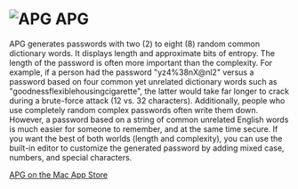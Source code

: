 # ![APG](http://is1.mzstatic.com/image/thumb/Purple6/v4/cf/48/fa/cf48fa5c-24e4-d9b8-3d46-ec9628f099f9/source/75x75bb.png) APG

APG generates passwords with two (2) to eight (8) random common dictionary words. It displays length and approximate bits of entropy. The length of the password is often more important than the complexity. For example, if a person had the password "yz4%38nX@nl2" versus a password based on four common yet unrelated dictionary words such as "goodnessflexiblehousingcigarette", the latter would take far longer to crack during a brute-force attack (12 vs. 32 characters). Additionally, people who use completely random complex passwords often write them down. However, a password based on a string of common unrelated English words is much easier for someone to remember, and at the same time secure. If you want the best of both worlds (length and complexity), you can use the built-in editor to customize the generated password by adding mixed case, numbers, and special characters.

[APG on the Mac App Store](https://itunes.apple.com/us/app/apg/id1028918091?mt=12)
